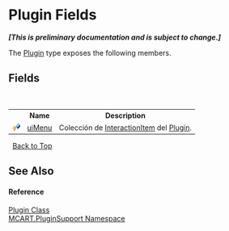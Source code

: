 # Plugin Fields
 _**\[This is preliminary documentation and is subject to change.\]**_

The <a href="a9773c1d-7ff5-ea9a-06bc-836b7335120f">Plugin</a> type exposes the following members.


## Fields
&nbsp;<table><tr><th></th><th>Name</th><th>Description</th></tr><tr><td>![Protected field](media/protfield.gif "Protected field")</td><td><a href="01e6bab6-e9ab-d1e5-71c4-0eadfd9b65d5">uiMenu</a></td><td>
Colección de <a href="ed917822-10d2-6d76-5a74-d2ab1af39554">InteractionItem</a> del <a href="a9773c1d-7ff5-ea9a-06bc-836b7335120f">Plugin</a>.</td></tr></table>&nbsp;
<a href="#plugin-fields">Back to Top</a>

## See Also


#### Reference
<a href="a9773c1d-7ff5-ea9a-06bc-836b7335120f">Plugin Class</a><br /><a href="4abc7841-aae2-1ecc-94fa-a3d251746bda">MCART.PluginSupport Namespace</a><br />